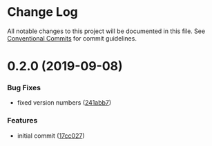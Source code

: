 # Change Log

All notable changes to this project will be documented in this file.
See [Conventional Commits](https://conventionalcommits.org) for commit guidelines.

<a name="0.2.0"></a>

# 0.2.0 (2019-09-08)

### Bug Fixes

- fixed version numbers ([241abb7](https://github.com/djkf/jest-sinon/commit/241abb7))

### Features

- initial commit ([17cc027](https://github.com/djkf/jest-sinon/commit/17cc027))

